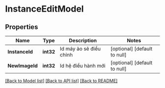 # InstanceEditModel

## Properties
Name | Type | Description | Notes
------------ | ------------- | ------------- | -------------
**InstanceId** | **int32** | Id máy ảo sẽ điều chỉnh | [optional] [default to null]
**NewImageId** | **int32** | Id hệ điều hành mới | [optional] [default to null]

[[Back to Model list]](../README.md#documentation-for-models) [[Back to API list]](../README.md#documentation-for-api-endpoints) [[Back to README]](../README.md)

